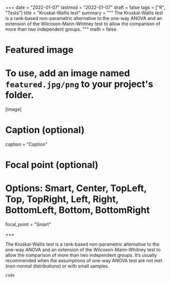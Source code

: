 +++
date = "2022-01-07"
lastmod = "2022-01-07"
draft = false
tags = ["R", "Tests"]
title = "Kruskal-Wallis test"
summary = """
The Kruskal-Wallis test is a rank-based non-parametric alternative to the one-way ANOVA and an extension of the Wilcoxon-Mann-Whitney test to allow the comparison of more than two independent groups.
"""
math = false

# Featured image
# To use, add an image named `featured.jpg/png` to your project's folder. 
[image]
  # Caption (optional)
  caption = "Caption"
  
  # Focal point (optional)
  # Options: Smart, Center, TopLeft, Top, TopRight, Left, Right, BottomLeft, Bottom, BottomRight
  focal_point = "Smart"

+++

The Kruskal-Wallis test is a rank-based non-parametric alternative to the one-way ANOVA and an extension of the Wilcoxon-Mann-Whitney test to allow the comparison of more than two independent groups. It’s usually recommended when the assumptions of one-way ANOVA test are not met (non-normal distributions) or with small samples.


```r
code
```


